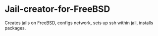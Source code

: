 # Jail-creator-for-FreeBSD
Creates jails on FreeBSD, configs network, sets up ssh within jail, installs packages.

